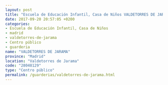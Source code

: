 ```yaml
---
layout: post
title: "Escuela de Educación Infantil, Casa de Niños VALDETORRES DE JARAMA"
date: 2017-09-20 20:57:05 +0200
categories:
- Escuela de Educación Infantil, Casa de Niños
- madrid
- valdetorres-de-jarama
- Centro público
- guarderia
name: "VALDETORRES DE JARAMA"
province: "Madrid"
location: "Valdetorres de Jarama"
code: "28048129"
type: "Centro público"
permalink: /guarderias/valdetorres-de-jarama.html
---
```

